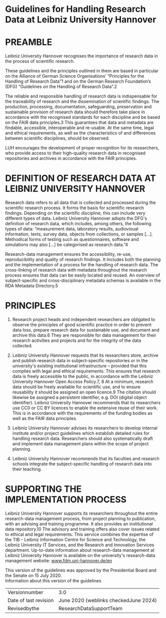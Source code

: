 # Guidelines for Handling Research Data at Leibniz University Hannover  

# PREAMBLE  

Leibniz University Hannover recognises the importance of research data in the process of scientific research.  

These guidelines and the principles outlined in them are based in particular on the Alliance of German Science Organisations’ “Principles for the Handling of Research Data”1 and on the German Research Foundation’s (DFG) “Guidelines on the Handling of Research Data”.2  

The reliable and responsible handling of research data is indispensable for the traceability of research and the dissemination of scientific findings. The production, processing, documentation, safeguarding, preservation and sustainable provision of research data should therefore take place in accordance with the recognised standards for each discipline and be based on the FAIR data principles.3 This guarantees that data and metadata are findable, accessible, interoperable and re-usable. At the same time, legal and ethical requirements, as well as the characteristics of and differences between scientific disciplines, should be observed.  

LUH encourages the development of proper recognition for its researchers, who provide access to their high-quality research data in recognised repositories and archives in accordance with the FAIR principles.  

# DEFINITION OF RESEARCH DATA AT LEIBNIZ UNIVERSITY HANNOVER  

Research data refers to all data that is collected and processed during the scientific research process. It forms the basis for scientific research findings. Depending on the scientific discipline, this can include very different types of data. Leibniz University Hannover adopts the DFG's definition of research data, which includes, among others, the following types of data: “measurement data, laboratory results, audiovisual information, texts, survey data, objects from collections, or samples […]. Methodical forms of testing such as questionnaires, software and simulations may also […] be categorised as research data.”4  

Research-data management ensures the accessibility, re-use, reproducibility and quality of research findings. It includes both the planning and the implementation of a process for the handling of research data. The cross-linking of research data with metadata throughout the research process ensures that data can be easily located and reused. An overview of subject-specific and cross-disciplinary metadata schemas is available in the RDA Metadata Directory.5  

# PRINCIPLES  

1. Research project heads and independent researchers are obligated to observe the principles of good scientific practice in order to prevent data loss, prepare research data for sustainable use, and document and archive this data.6 They are responsible for data management for their research activities and projects and for the integrity of the data collected.  

2. Leibniz University Hannover requests that its researchers store, archive and publish research data in subject-specific repositories or in the university's existing institutional infrastructure – provided that this complies with legal and ethical requirements. This ensures that research data is freely accessible to the public, in accordance with the Leibniz University Hannover Open Access Policy.7, 8 At a minimum, research data should be freely available for scientific use, and to ensure reusability it should be assigned an open licence.9 The citation should likewise be assigned a persistent identifier, e.g. DOI (digital object identifier). Leibniz University Hannover recommends that its researchers use CC0 or CC BY licences to enable the extensive reuse of their work. This is in accordance with the requirements of the funding bodies as well as the FAIR data principles.  

3. Leibniz University Hannover advises its researchers to develop internal institute and/or project guidelines which establish detailed rules for handling research data. Researchers should also systematically draft and implement data management plans within the scope of project planning.  

4. Leibniz University Hannover recommends that its faculties and research schools integrate the subject-specific handling of research data into their teaching.  

# SUPPORTING THE IMPLEMENTATION PROCESS  

Leibniz University Hannover supports its researchers throughout the entire research-data management process, from project planning to publication, with an advising and training programme. It also provides an institutional data repository.10 The advisory and training offers also cover issues related to ethical and legal requirements. This service combines the expertise of the TIB – Leibniz Information Centre for Science and Technology, the Leibniz University IT Services, and the Research and Innovation Services department. Up-to-date information about research-data management at Leibniz University Hannover is available on the university's research-data management website: www.fdm.uni-hannover.de/en  

This version of the guidelines was approved by the Presidential Board and the Senate on 15 July 2020.   
Information about this version of the guidelines   


<html><body><table><tr><td>Versionnumber</td><td>3.0</td></tr><tr><td>Date of last revision</td><td>June 2020 (weblinks checkedJune 2024)</td></tr><tr><td>Revisedbythe</td><td>ResearchDataSupportTeam</td></tr></table></body></html>  